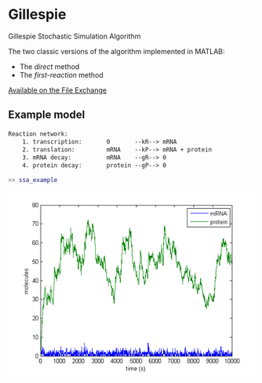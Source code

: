 Gillespie
=========

Gillespie Stochastic Simulation Algorithm 

The two classic versions of the algorithm implemented in MATLAB:
- The _direct_ method
- The _first-reaction_ method

[Available on the File Exchange](http://www.mathworks.com/matlabcentral/fileexchange/34707-gillespie-stochastic-simulation-algorithm)

Example model
-------------
```
Reaction network:
    1. transcription:       0       --kR--> mRNA
    2. translation:         mRNA    --kP--> mRNA + protein
    3. mRNA decay:          mRNA    --gR--> 0
    4. protein decay:       protein --gP--> 0
```
```matlab
>> ssa_example
```
![Simulation output](ssa.png)




